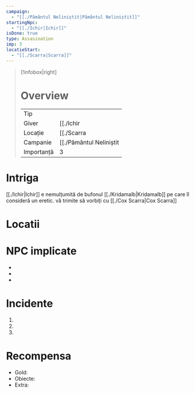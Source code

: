 ```yaml
---
campaign:
  - "[[./Pământul Neliniștit|Pământul Neliniștit]]"
startingNpc:
  - "[[./Ichir|Ichir]]"
isDone: true
type: Assasination
imp: 3
locatieStart:
  - "[[./Scarra|Scarra]]"
---
```

>[!infobox|right]
> # Overview
> | | | 
> |-|-|
> | Tip||
> |Giver|[[./Ichir|Ichir]]|
> |Locație| [[./Scarra|Scarra]]|
> |Campanie|[[./Pământul Neliniștit|Pământul Neliniștit]]|
> | Importanță| 3|

# Intriga
[[./Ichir|Ichir]] e nemulțumită de bufonul [[./Kridamalb|Kridamalb]] pe care îl consideră un eretic.
vă trimite să vorbiți cu [[./Cox Scarra|Cox Scarra]] 
# Locatii
<div><ul class="dataview list-view-ul"></ul></div>

# NPC implicate
<div><ul class="dataview list-view-ul"><li><span></span></li><li><span></span></li><li><span></span></li></ul></div>

# Incidente

1.
2.
3.

# Recompensa

- Gold: 
- Obiecte:
- Extra:



